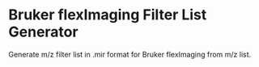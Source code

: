 # Bruker flexImaging Filter List Generator
Generate m/z filter list in .mir format for Bruker flexImaging from m/z list.
